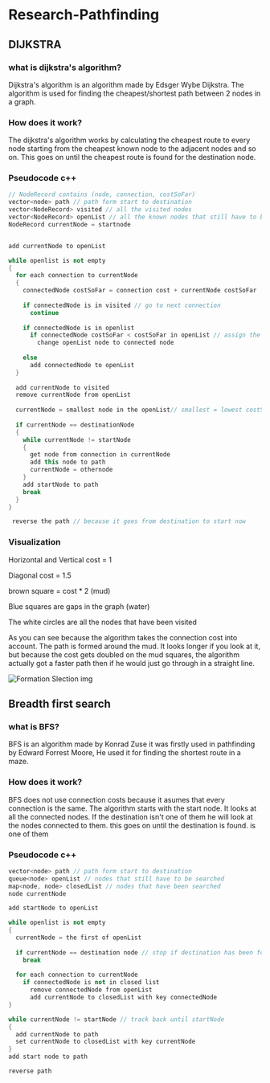 # Research-Pathfinding

## DIJKSTRA
### what is dijkstra's algorithm?
Dijkstra's algorithm is an algorithm made by Edsger Wybe Dijkstra. The algorithm is used for finding the cheapest/shortest path between 2 nodes in a graph.
### How does it work?
The dijkstra's algorithm works by calculating the cheapest route to every node starting from the cheapest known node to the adjacent nodes and so on. 
This goes on until the cheapest route is found for the destination node.
### Pseudocode c++
```cpp
// NodeRecord contains (node, connection, costSoFar)
vector<node> path // path form start to destination
vector<NodeRecord> visited // all the visited nodes
vector<NodeRecord> openList // all the known nodes that still have to be visited
NodeRecord currentNode = startnode


add currentNode to openList

while openlist is not empty
{
  for each connection to currentNode
  {
    connectedNode costSoFar = connection cost + currentNode costSoFar
  
    if connectedNode is in visited // go to next connection
      continue
    
    if connectedNode is in openlist
      if connectedNode costSoFar < costSoFar in openList // assign the smallest connection to every node
        change openList node to connected node
        
    else
      add connectedNode to openList
  }
  
  add currentNode to visited
  remove currentNode from openList
  
  currentNode = smallest node in the openList// smallest = lowest costSoFar
  
  if currentNode == destinationNode
  {
    while currentNode != startNode
    {
      get node from connection in currentNode
      add this node to path
      currentNode = othernode
    }
    add startNode to path
    break
  }
}

 reverse the path // because it goes from destination to start now

```

### Visualization
Horizontal and Vertical cost = 1

Diagonal cost = 1.5

brown square = cost * 2 (mud)

Blue squares are gaps in the graph (water)

The white circles are all the nodes that have been visited

As you can see because the algorithm takes the connection cost into account. The path is formed around the mud. It looks longer if you look at it, but because the cost gets doubled on the mud squares, the algorithm actually got a faster path then if he would just go through in a straight line.


![Formation Slection img](https://github.com/rob-den/Research-Pathfinding/blob/master/Dijkstra01.png)

## Breadth first search
### what is BFS?
BFS is an algorithm made by Konrad Zuse it was firstly used in pathfinding by Edward Forrest Moore, He used it for finding the shortest route in a maze.
### How does it work?
BFS does not use connection costs because it asumes that every connection is the same. The algorithm starts with the start node. It looks at all the connected nodes. If the destination isn't one of them he will look at the nodes connected to them. this goes on until the destination is found.
is one of them
### Pseudocode c++
```cpp
vector<node> path // path form start to destination
queue<node> openList // nodes that still have to be searched
map<node, node> closedList // nodes that have been searched
node currentNode

add startNode to openList

while openlist is not empty
{
  currentNode = the first of openList
  
  if currentNode == destination node // stop if destination has been found
    break
  
  for each connection to currentNode
    if connectedNode is not in closed list
      remove connectedNode from openList
      add currentNode to closedList with key connectedNode
}

while currentNode != startNode // track back until startNode
{
  add currentNode to path
  set currentNode to closedList with key currentNode
}
add start node to path

reverse path
```
